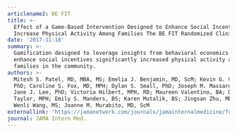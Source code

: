 ```yaml
---
articlename2: BE FIT
title: >-
  Effect of a Game-Based Intervention Designed to Enhance Social Incentives to
  Increase Physical Activity Among Families The BE FIT Randomized Clinical Trial
date: '2017-11-18'
summary: >-
  Gamification designed to leverage insights from behavioral economics to
  enhance social incentives significantly increased physical activity among
  families in the community.
authors: >-
  Mitesh S. Patel, MD, MBA, MS; Emelia J. Benjamin, MD, ScM; Kevin G. Volpp, MD,
  PhD; Caroline S. Fox, MD, MPH; Dylan S. Small, PhD; Joseph M. Massaro, PhD;
  Jane J. Lee, PhD; Victoria Hilbert, MPH, RD; Maureen Valentino, BA; Devon H.
  Taylor, MPH; Emily S. Manders, BS; Karen Mutalik, BS; Jingsan Zhu, MBA, MS;
  Wenli Wang, MS; Joanne M. Murabito, MD, ScM
externallink: 'https://jamanetwork.com/journals/jamainternalmedicine/fullarticle/2655242'
journal: JAMA Intern Med.
---
```


